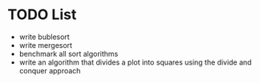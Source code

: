 # TODO List

- write bublesort
- write mergesort
- benchmark all sort algorithms
- write an algorithm that divides a plot into squares using the divide and conquer approach
